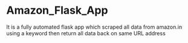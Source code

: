 # Amazon_Flask_App
It is a fully automated flask app which scraped all data from amazon.in using a keyword then return all data back on same URL address 
